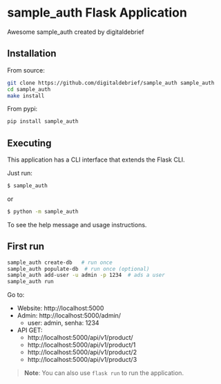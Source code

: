 # sample_auth Flask Application

Awesome sample_auth created by digitaldebrief

## Installation

From source:

```bash
git clone https://github.com/digitaldebrief/sample_auth sample_auth
cd sample_auth
make install
```

From pypi:

```bash
pip install sample_auth
```

## Executing

This application has a CLI interface that extends the Flask CLI.

Just run:

```bash
$ sample_auth
```

or

```bash
$ python -m sample_auth
```

To see the help message and usage instructions.

## First run

```bash
sample_auth create-db   # run once
sample_auth populate-db  # run once (optional)
sample_auth add-user -u admin -p 1234  # ads a user
sample_auth run
```

Go to:

- Website: http://localhost:5000
- Admin: http://localhost:5000/admin/
  - user: admin, senha: 1234
- API GET:
  - http://localhost:5000/api/v1/product/
  - http://localhost:5000/api/v1/product/1
  - http://localhost:5000/api/v1/product/2
  - http://localhost:5000/api/v1/product/3


> **Note**: You can also use `flask run` to run the application.
